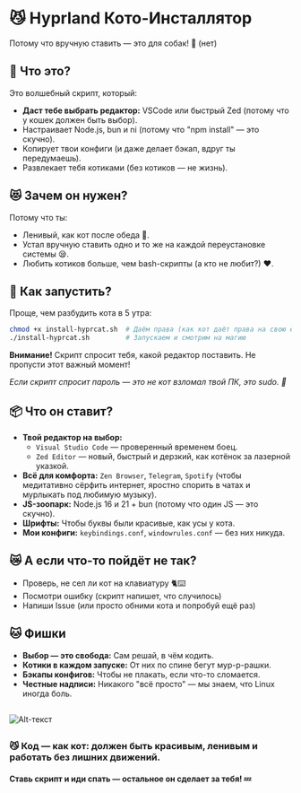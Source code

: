 <h1>😼 Hyprland Кото-Инсталлятор</h1>
<p>Потому что вручную ставить — это для собак! 🐶 (нет)</p>

## 🐾 Что это?
Это волшебный скрипт, который:
- **Даст тебе выбрать редактор:** VSCode или быстрый Zed (потому что у кошек должен быть выбор).
- Настраивает Node.js, bun и ni (потому что "npm install" — это скучно).
- Копирует твои конфиги (и даже делает бэкап, вдруг ты передумаешь).
- Развлекает тебя котиками (без котиков — не жизнь).

## 😻 Зачем он нужен?
Потому что ты:
- Ленивый, как кот после обеда 🍗.
- Устал вручную ставить одно и то же на каждой переустановке системы 😪.
- Любить котиков больше, чем bash-скрипты (а кто не любит?) ❤️.

## 🚀 Как запустить?
Проще, чем разбудить кота в 5 утра:

```bash
chmod +x install-hyprcat.sh  # Даём права (как кот даёт права на свою еду)
./install-hyprcat.sh         # Запускаем и смотрим на магию
```
**Внимание!** Скрипт спросит тебя, какой редактор поставить. Не пропусти этот важный момент!

*Если скрипт спросит пароль — это не кот взломал твой ПК, это sudo. 🔐*

## 📦 Что он ставит?
- **Твой редактор на выбор:**
  - `Visual Studio Code` — проверенный временем боец.
  - `Zed Editor` — новый, быстрый и дерзкий, как котёнок за лазерной указкой.
- **Всё для комфорта:** `Zen Browser`, `Telegram`, `Spotify` (чтобы медитативно сёрфить интернет, яростно спорить в чатах и мурлыкать под любимую музыку).
- **JS-зоопарк:** Node.js 16 и 21 + bun (потому что один JS — это скучно).
- **Шрифты:** Чтобы буквы были красивые, как усы у кота.
- **Мои конфиги:** `keybindings.conf`, `windowrules.conf` — без них никуда.

## 😿 А если что-то пойдёт не так?
- Проверь, не сел ли кот на клавиатуру 🐈⌨️
- Посмотри ошибку (скрипт напишет, что случилось)
- Напиши Issue (или просто обними кота и попробуй ещё раз)

## 🐱 Фишки
- **Выбор — это свобода:** Сам решай, в чём кодить.
- **Котики в каждом запуске:** От них по спине бегут мур-р-рашки.
- **Бэкапы конфигов:** Чтобы не плакать, если что-то сломается.
- **Честные надписи:** Никакого "всё просто" — мы знаем, что Linux иногда боль.

##
![Alt-текст](https://media.giphy.com/media/v1.Y2lkPTc5MGI3NjExcDhybWlqY2VjZGZ4Y3A2eW9jZ3BneGJjYnJmMXB6aGJ1Y2VtY2x5eCZlcD12MV9pbnRlcm5hbF9naWZfYnlfaWQmY3Q9Zw/CuuSHzuc0O166MRfjt/giphy.gif "Орк")
##

### 😼 Код — как кот: должен быть красивым, ленивым и работать без лишних движений.
#### Ставь скрипт и иди спать — остальное он сделает за тебя! 💤
